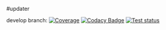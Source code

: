 #updater

develop branch:
[![Coverage](https://codecov.io/gh/cool-soft/updater/branch/develop/graph/badge.svg?token=QFUUDRI7RG)](https://codecov.io/gh/cool-soft/updater)
[![Codacy Badge](https://app.codacy.com/project/badge/Grade/67f0e96958134284b29ee2da66849d92)](https://www.codacy.com/gh/cool-soft/updater/dashboard?utm_source=github.com&amp;utm_medium=referral&amp;utm_content=cool-soft/updater&amp;utm_campaign=Badge_Grade)
[![Test status](https://github.com/cool-soft/updater/actions/workflows/test-and-coverage-package.yml/badge.svg?branch=develop)](https://github.com/cool-soft/updater/actions/workflows/test-and-coverage-package.yml)
